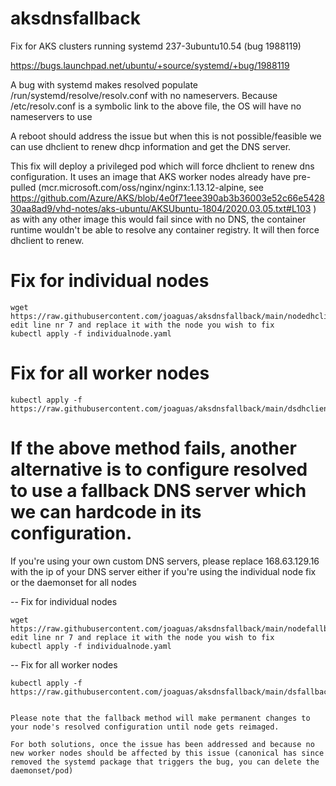 # aksdnsfallback
Fix for AKS clusters running systemd 237-3ubuntu10.54 (bug 1988119)


https://bugs.launchpad.net/ubuntu/+source/systemd/+bug/1988119

A bug with systemd makes resolved populate /run/systemd/resolve/resolv.conf with no nameservers.
Because /etc/resolv.conf is a symbolic link to the above file, the OS will have no nameservers to use

A reboot should address the issue but when this is not possible/feasible  we can use dhclient to renew dhcp information and get the DNS server.


This fix will deploy a privileged pod which will force dhclient to renew dns configuration. It uses an image that AKS worker nodes already have pre-pulled (mcr.microsoft.com/oss/nginx/nginx:1.13.12-alpine, see https://github.com/Azure/AKS/blob/4e0f71eee390ab3b36003e52c66e542830aa8ad9/vhd-notes/aks-ubuntu/AKSUbuntu-1804/2020.03.05.txt#L103 ) as with any other image this would fail since with no DNS, the container runtime wouldn't be able to resolve any container registry. It will then force dhclient to renew.

# Fix for individual nodes
```
wget https://raw.githubusercontent.com/joaguas/aksdnsfallback/main/nodedhclient.yaml
edit line nr 7 and replace it with the node you wish to fix
kubectl apply -f individualnode.yaml
```

# Fix for all worker nodes
```
kubectl apply -f https://raw.githubusercontent.com/joaguas/aksdnsfallback/main/dsdhclient.yaml
```


# If the above method fails, another alternative is to configure resolved to use a fallback DNS server which we can hardcode in its configuration.

If you're using your own custom DNS servers, please replace 168.63.129.16 with the ip of your DNS server either if you're using the individual node fix or the daemonset for all nodes


-- Fix for individual nodes
```
wget https://raw.githubusercontent.com/joaguas/aksdnsfallback/main/nodefallback.yaml
edit line nr 7 and replace it with the node you wish to fix
kubectl apply -f individualnode.yaml
```

--  Fix for all worker nodes
```
kubectl apply -f https://raw.githubusercontent.com/joaguas/aksdnsfallback/main/dsfallback.yaml


Please note that the fallback method will make permanent changes to your node's resolved configuration until node gets reimaged. 

For both solutions, once the issue has been addressed and because no new worker nodes should be affected by this issue (canonical has since removed the systemd package that triggers the bug, you can delete the daemonset/pod)
```
